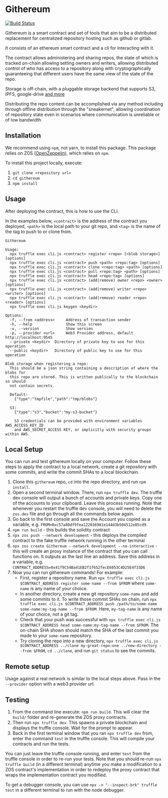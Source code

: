 # Githereum

[![Build Status](https://travis-ci.com/cardstack/githereum.svg?token=icdHtyWxYqeLi6vwJoV4&branch=master)](https://travis-ci.com/cardstack/githereum)

Githereum is a smart contract and set of tools that aim to be a distributed
replacement for centralized repository hosting such as github or gitlab.

It consists of an ethereum smart contract and a cli for interacting with it.

The contract allows administering and sharing repos, the state of which is tracked
on-chain allowing setting owners and writers, allowing distributed control of
who has access to a repository along with cryptographically guaranteeing that
different users have the same view of the state of the repo.

Storage is off-chain, with a pluggable storage backend that supports S3, IPFS,
google-drive [and more](https://www.npmjs.com/package/abstract-blob-store#some-modules-that-use-this)

Distributing the repo content can be accomplished via any method including
through offline distribution through the "sneakernet", allowing coordination of
repository state even in scenarios where communication is unreliable or of low
bandwidth


## Installation

We recommend using `npm`, not yarn, to install this package. This package relies on ZOS ([OpenZeppelin](https://openzeppelin.com/sdk/)), which relies on `npm`.

To install this project locally, execute:
1. `git clone <repository url>`
2. `cd githereum`
3. `npm install`


## Usage

After deploying the contract, this is how to use the CLI.

In the examples below, `<contract>` is the
address of the contract you deployed, `<path>` is the local path to your git repo,
and `<tag>` is the name of the tag to push to or clone from.

```
Githereum

Usage:
  npx truffle exec cli.js <contract> register <repo> [<blob storage>] [options]
  npx truffle exec cli.js <contract> push <path> <repo:tag> [options]
  npx truffle exec cli.js <contract> clone <repo:tag> <path> [options]
  npx truffle exec cli.js <contract> pull <repo:tag> <path> [options]
  npx truffle exec cli.js <contract> head <repo:tag> [options]
  npx truffle exec cli.js <contract> (add|remove) owner <repo> <owner> [options]
  npx truffle exec cli.js <contract> (add|remove) writer <repo> <writer> [options]
  npx truffle exec cli.js <contract> (add|remove) reader <repo> <reader> [options]
  npx truffle exec cli.js keygen <keydir>

Options:
  -f, --from <address>     Address of transaction sender
  -h, --help               Show this screen
  -v, --version            Show version
  -p, --provider <url>     Web3 Provider address, default http://localhost:9545
  --private <keydir>  Directory of private key to use for this operation
  --public <keydir>   Directory of public key to use for this operation

Blob storage when registering a repo:
  This should be a json string containing a description of where the blobs for
  this repo are stored. This is written publically to the blockchain so should
  not contain secrets.

  Default:
    {"type":"tmpfile","path":"tmp/blobs"}

  S3:
    {"type":"s3","bucket":"my-s3-bucket"}

    S3 credentials can be provided with environment variables AWS_ACCESS_KEY_ID
    and AWS_SECRET_ACCESS KEY, or implicitly with security groups within AWS.
```

## Local Setup

You can run and test githereum locally on your computer. Follow these steps to apply the contract to a local network, create a git repository with some commits, and write the commit SHAs to a local blockchain.

1. Clone this `githereum` repo, `cd` into the repo directory, and run `npm install`.
2. Open a second terminal window. There, run `npx truffle dev`.
The truffle dev console will output a bunch of accounts and private keys.
Copy one of the accounts to your clipboard. Leave this process running.
Note that whenever you restart the truffle dev console, you will need to delete the `zos.dev` file and go through all the commands below again.
3. Go back to the first console and save the Account you copied as a variable, e.g. `FROM=0xc57a80df9fea122036981e144d3b504512e85cd9`.
4. `npm run build` - this builds the solidity contract
5. `npx zos push --network development` - this deploys the compiled contract to the fake truffle network running in the other terminal
5. `npx zos create Githereum --network development --no-interactive` - this will create an proxy instance of the contract that you can call functions on.
   It outputs as the last line an address. Save this address in a variable, e.g. `CONTRACT_ADDRESS=0x41f9C54Ba41EB2f1f652fecE6053C4D25E4f33D6`
6. Now you can run githereum commands! For example:
    - First, register a repository name. Run `npx truffle exec cli.js $CONTRACT_ADDRESS register some-name --from $FROM` where `some-name` is any name of your choice.
    - In another directory, create a new git repository `some-name` and add some commits to it. To write those commit SHAs on chain, run `npx truffle exec cli.js $CONTRACT_ADDRESS push /path/to/some-name some-name:my-tag-name --from $FROM`. Here, `my-tag-name` is any name of your choice, not a git tag.
    - Check that your push was successful with `npx truffle exec cli.js $CONTRACT_ADDRESS head some-name:my-tag-name --from $FROM`. The on-chain SHA shown should match the SHA of the last commit you made to your `some-name` repository.
    - Try cloning the repo into a new directory, `npx truffle exec cli.js $CONTRACT_ADDRESS ../clone my-great-repo:one ../new-directory --from $FROM`, `cd ../clone`, and run `git status` to see the commits.

## Remote setup

Usage against a real network is similar to the local steps above. Pass in the `--provider` option with a web3 provider url.

## Testing
1. From the command line execute: `npm run build`. This will clear the `build/` folder and re-generate the ZOS proxy contracts.
2. Then run `npx truffle dev`. This spawns a private blockchain and displays the truffle console. Wait for the prompt to appear.
3. Back in the first terminal window that you ran `npx truffle dev` from, enter the command `test` in the truffle console. This will compile your contracts and run the tests.

You can just leave the truffle console running, and enter `test` from the truffle console in order to re-run your tests. Note that you should re-run `npx truffle build` (in a different terminal) anytime you make a modification to a ZOS contract's implementation in order to redeploy the proxy contract that wraps the implementation contract you modified.

To get a debugger console, you can use `npx -n "--inspect-brk" truffle test` in a different terminal to run with the node debugger.

